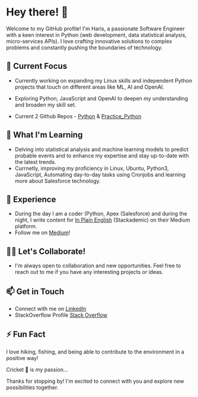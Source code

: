 # Hey there! 👋

Welcome to my GitHub profile! I'm Haris, a passionate Software Engineer with a keen interest in Python (web development, data statistical analysis, micro-services APIs). I love crafting innovative solutions to complex problems and constantly pushing the boundaries of technology.

## 🔭 Current Focus

- Currently working on expanding my Linux skills and independent Python projects that touch on different areas like ML, AI and OpenAI.
- Exploring Python, JavaScript and OpenAI to deepen my understanding and broaden my skill set.

- Current 2 Github Repos - [Python](https://github.com/KhanN-byte/Python) & [Practice_Python](https://github.com/KhanN-byte/Practice_Python)

## 🌱 What I'm Learning

- Delving into statistical analysis and machine learning models to predict probable events and to enhance my expertise and stay up-to-date with the latest trends.
- Currnetly, improving my proficiency in Linux, Ubuntu, Python3, JavaScript, Automating day-to-day tasks using Cronjobs and learning more about Salesforce technology.

## 💼 Experience

- During the day I am a coder (Python, Apex (Salesforce) and during the night, I write content for [In Plain English](https://plainenglish.io/) (Stackademic) on their Medium platform.
- Follow me on [Medium](https://medium.com/@haris7991)!

## 👯‍♀️ Let's Collaborate!

- I'm always open to collaboration and new opportunities. Feel free to reach out to me if you have any interesting projects or ideas.

## 📫 Get in Touch

- Connect with me on [LinkedIn](https://www.linkedin.com/in/khan-haris/)
- StackOverflow Profile [Stack Overflow](https://stackoverflow.com/users/5387290/data-is-everything)

## ⚡ Fun Fact

I love hiking, fishing, and being able to contribute to the environment in a positive way!

Cricket 🏏 is my passion...

Thanks for stopping by! I'm excited to connect with you and explore new possibilities together.
